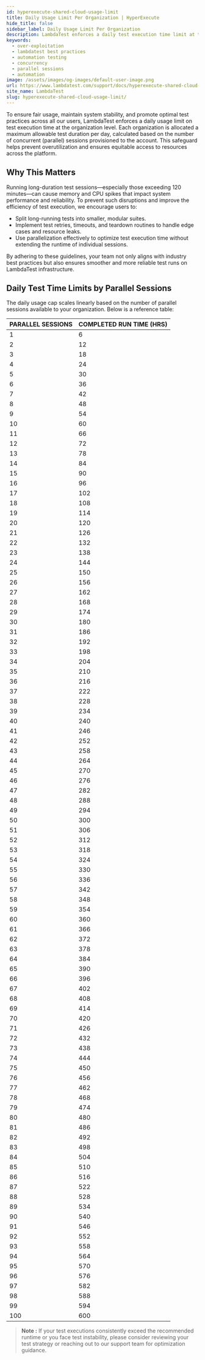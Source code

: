 ```yaml
---
id: hyperexecute-shared-cloud-usage-limit
title: Daily Usage Limit Per Organization | HyperExecute
hide_title: false
sidebar_label: Daily Usage Limit Per Organization
description: LambdaTest enforces a daily test execution time limit at the organization level, based on the number of concurrent sessions, to ensure fair usage and system stability.
keywords:
  - over-exploitation
  - lambdatest best practices
  - automation testing
  - concurrency
  - parallel sessions
  - automation
image: /assets/images/og-images/default-user-image.png
url: https://www.lambdatest.com/support/docs/hyperexecute-shared-cloud-usage-limit/
site_name: LambdaTest
slug: hyperexecute-shared-cloud-usage-limit/
---
```


<script type="application/ld+json"
      dangerouslySetInnerHTML={{ __html: JSON.stringify({
       "@context": "https://schema.org",
        "@type": "BreadcrumbList",
        "itemListElement": [{
          "@type": "ListItem",
          "position": 1,
          "name": "Home",
          "item": "https://www.lambdatest.com"
        },{
          "@type": "ListItem",
          "position": 2,
          "name": "Support",
          "item": "https://www.lambdatest.com/support/docs/"
        },{
          "@type": "ListItem",
          "position": 3,
          "name": "Daily Usage Limit",
          "item": "https://www.lambdatest.com/support/docs/daily-usage-limit/"
        }]
      })
    }}
></script>
To ensure fair usage, maintain system stability, and promote optimal test practices across all our users, LambdaTest enforces a daily usage limit on test execution time at the organization level. Each organization is allocated a maximum allowable test duration per day, calculated based on the number of concurrent (parallel) sessions provisioned to the account. This safeguard helps prevent overutilization and ensures equitable access to resources across the platform.

## Why This Matters
Running long-duration test sessions—especially those exceeding 120 minutes—can cause memory and CPU spikes that impact system performance and reliability. To prevent such disruptions and improve the efficiency of test execution, we encourage users to:

- Split long-running tests into smaller, modular suites.
- Implement test retries, timeouts, and teardown routines to handle edge cases and resource leaks.
- Use parallelization effectively to optimize test execution time without extending the runtime of individual sessions.

By adhering to these guidelines, your team not only aligns with industry best practices but also ensures smoother and more reliable test runs on LambdaTest infrastructure.

## Daily Test Time Limits by Parallel Sessions
The daily usage cap scales linearly based on the number of parallel sessions available to your organization. Below is a reference table:

| PARALLEL SESSIONS | COMPLETED RUN TIME (HRS) |
| ---------- | ----------------- |
| 1 | 6 |
| 2 | 12 |
| 3 | 18 |
| 4 | 24 |
| 5 | 30 |
| 6 | 36 |
| 7 | 42 |
| 8 | 48 |
| 9 | 54 |
| 10 | 60 |
| 11 | 66 |
| 12 | 72 |
| 13 | 78 |
| 14 | 84 |
| 15 | 90 |
| 16 | 96 |
| 17 | 102 |
| 18 | 108 |
| 19 | 114 |
| 20 | 120 |
| 21 | 126 |
| 22 | 132 |
| 23 | 138 |
| 24 | 144 |
| 25 | 150 |
| 26 | 156 |
| 27 | 162 |
| 28 | 168 |
| 29 | 174 |
| 30 | 180 |
| 31 | 186 |
| 32 | 192 |
| 33 | 198 |
| 34 | 204 |
| 35 | 210 |
| 36 | 216 |
| 37 | 222 |
| 38 | 228 |
| 39 | 234 |
| 40 | 240 |
| 41 | 246 |
| 42 | 252 |
| 43 | 258 |
| 44 | 264 |
| 45 | 270 |
| 46 | 276 |
| 47 | 282 |
| 48 | 288 |
| 49 | 294 |
| 50 | 300 |
| 51 | 306 |
| 52 | 312 |
| 53 | 318 |
| 54 | 324 |
| 55 | 330 |
| 56 | 336 | 
| 57 | 342 |
| 58 | 348 |
| 59 | 354 |
| 60 | 360 |
| 61 | 366 |
| 62 | 372 |
| 63 | 378 |
| 64 | 384 |
| 65 | 390 |
| 66 | 396 |
| 67 | 402 |
| 68 | 408 |
| 69 | 414 |
| 70 | 420 |
| 71 | 426 |
| 72 | 432 |
| 73 | 438 |
| 74 | 444 |
| 75 | 450 |
| 76 | 456 |
| 77 | 462 |
| 78 | 468 |
| 79 | 474 |
| 80 | 480 |
| 81 | 486 |
| 82 | 492 |
| 83 | 498 |
| 84 | 504 |
| 85 | 510 |
| 86 | 516 |
| 87 | 522 |
| 88 | 528 |
| 89 | 534 |
| 90 | 540 |
| 91 | 546 |
| 92 | 552 |
| 93 | 558 |
| 94 | 564 |
| 95 | 570 |
| 96 | 576 |
| 97 | 582 |
| 98 | 588 |
| 99 | 594 |
| 100 | 600 |

> **Note :** If your test executions consistently exceed the recommended runtime or you face test instability, please consider reviewing your test strategy or reaching out to our support team for optimization guidance.
